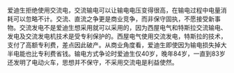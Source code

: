 爱迪生拒绝使用交流电，交流输电可以让输电电压变得很高，在输电过程中电量消耗可以忽略不计。交流、直流之争更是商业竞争，而非保守固执，不愿接受新事物。交流发电不是爱迪生想采用就可以采用的，因为西屋电气和特斯拉交流输电、发电及交流发电机技术是受专利保护的。西屋电气使用交流发电，特斯拉的技术，支付了高额专利费，差点因此破产。从商业角度看，爱迪生即使因为输电损失掉大半电能也比专利费省钱。输电方式争论时爱迪生仅40岁，晚年84岁，一直到83岁还发明了电动火车，思想并不保守，不采用交流电是利益使然。
